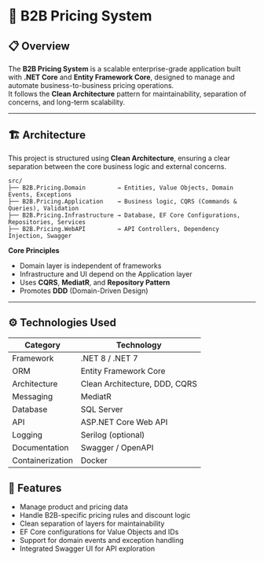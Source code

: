 # 🧾 B2B Pricing System

## 📋 Overview
The **B2B Pricing System** is a scalable enterprise-grade application built with **.NET Core** and **Entity Framework Core**, designed to manage and automate business-to-business pricing operations.  
It follows the **Clean Architecture** pattern for maintainability, separation of concerns, and long-term scalability.

---

## 🏗️ Architecture
This project is structured using **Clean Architecture**, ensuring a clear separation between the core business logic and external concerns.

```
src/
├── B2B.Pricing.Domain         → Entities, Value Objects, Domain Events, Exceptions
├── B2B.Pricing.Application    → Business logic, CQRS (Commands & Queries), Validation
├── B2B.Pricing.Infrastructure → Database, EF Core Configurations, Repositories, Services
├── B2B.Pricing.WebAPI         → API Controllers, Dependency Injection, Swagger
```

**Core Principles**
- Domain layer is independent of frameworks  
- Infrastructure and UI depend on the Application layer  
- Uses **CQRS**, **MediatR**, and **Repository Pattern**  
- Promotes **DDD** (Domain-Driven Design)  

---

## ⚙️ Technologies Used
| Category | Technology |
|-----------|-------------|
| Framework | .NET 8 / .NET 7 |
| ORM | Entity Framework Core |
| Architecture | Clean Architecture, DDD, CQRS |
| Messaging | MediatR |
| Database | SQL Server |
| API | ASP.NET Core Web API |
| Logging | Serilog (optional) |
| Documentation | Swagger / OpenAPI |
| Containerization | Docker |


## 💼 Features
- Manage product and pricing data  
- Handle B2B-specific pricing rules and discount logic  
- Clean separation of layers for maintainability  
- EF Core configurations for Value Objects and IDs  
- Support for domain events and exception handling  
- Integrated Swagger UI for API exploration  


